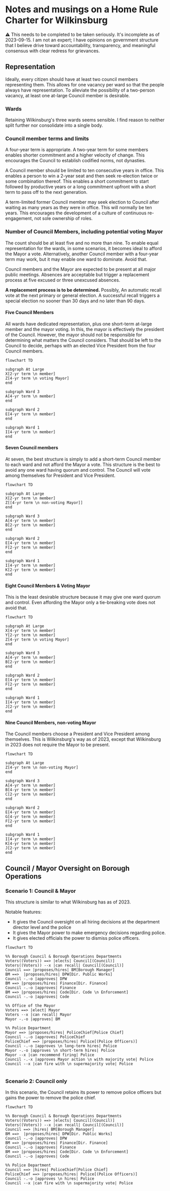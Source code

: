 # Notes and musings on a Home Rule Charter for Wilkinsburg

:warning: This needs to be completed to be taken seriously. It's incomplete as of 2023-09-15.
I am not an expert; I have opinions on government structure that I believe drive toward
accountability, transparency, and meaningful consensus with clear redress for grievances.

## Representation

Ideally, every citizen should have at least two council members representing them.
This allows for one vacancy per ward so that the people always have representation.
To alleviate the possibility of a two-person vacancy, at least one at-large Council member is desirable.

### Wards

Retaining Wilkinsburg's three wards seems sensible.
I find reason to neither split further nor consolidate into a single body.

### Council member terms and limits

A four-year term is appropriate.
A two-year term for some members enables shorter commitment and a higher velocity of change.
This encourages the Council to establish codified norms, not dynasties.

A Council member should be limited to ten consecutive years in office.
This enables a person to win a 2-year seat and then seek re-election twice or some combination thereof.
This enables a short commitment to start followed by productive years or a long commitment upfront with a short term to pass off to the next generation.

A term-limited former Council member may seek election to Council after waiting as many years as they were in office.
This will normally be ten years.
This encourages the development of a culture of continuous re-engagement, not sole ownership of roles.

### Number of Council Members, including potential voting Mayor

The count should be at least five and no more than nine.
To enable equal representation for the wards, in some scenarios, it becomes ideal to afford the Mayor a vote.
Alternatively, another Council member with a four-year term may work, but it may enable one ward to dominate.
Avoid that.

Council members and the Mayor are expected to be present at all major public meetings.
Absences are acceptable but trigger a replacement process at five excused or three unexcused absences.

**A replacement process is to be determined.** Possibly,
An automatic recall vote at the next primary or general election.
A successful recall triggers a special election no sooner than 30 days and no later than 90 days.

#### Five Council Members

All wards have dedicated representation, plus one short-term at-large member and the mayor voting.
In this, the mayor is effectively the president of the Council.
However, the mayor should not be responsible for determining what matters the Council considers.
That should be left to the Council to decide, perhaps with an elected Vice President from the four Council members.

```mermaid
flowchart TD

subgraph At Large
X[2-yr term \n member]
Z[4-yr term \n voting Mayor]
end

subgraph Ward 3
A[4-yr term \n member]
end

subgraph Ward 2
E[4-yr term \n member]
end

subgraph Ward 1
I[4-yr term \n member]
end
```

#### Seven Council members

At seven, the best structure is simply to add a short-term Council member to each ward and not afford the Mayor a vote.
This structure is the best to avoid any one ward having quorum and control.
The Council will vote among themselves for President and Vice President.

```mermaid
flowchart TD

subgraph At Large
X[2-yr term \n member]
Z[[4-yr term \n non-voting Mayor]]
end

subgraph Ward 3
A[4-yr term \n member]
B[2-yr term \n member]
end

subgraph Ward 2
E[4-yr term \n member]
F[2-yr term \n member]
end

subgraph Ward 1
I[4-yr term \n member]
K[2-yr term \n member]
end
```

#### Eight Council Members & Voting Mayor

This is the least desirable structure because it may give one ward quorum and control.
Even affording the Mayor only a tie-breaking vote does not avoid that.

```mermaid
flowchart TD

subgraph At Large
X[4-yr term \n member]
Y[2-yr term \n member]
Z[4-yr term \n voting Mayor]
end

subgraph Ward 3
A[4-yr term \n member]
B[2-yr term \n member]
end

subgraph Ward 2
E[4-yr term \n member]
F[2-yr term \n member]
end

subgraph Ward 1
I[4-yr term \n member]
J[2-yr term \n member]
end
```

#### Nine Council Members, non-voting Mayor

The Council members choose a President and Vice President among themselves.
This is Wilkinsburg's way as of 2023, except that Wilkinsburg in 2023 does not require the Mayor to be present.

```mermaid
flowchart TD

subgraph At Large
Z[4-yr term \n non-voting Mayor]
end

subgraph Ward 3
A[4-yr term \n member]
B[4-yr term \n member]
C[2-yr term \n member]
end

subgraph Ward 2
E[4-yr term \n member]
G[4-yr term \n member]
F[2-yr term \n member]
end

subgraph Ward 1
I[4-yr term \n member]
K[4-yr term \n member]
J[2-yr term \n member]
end
```

## Council / Mayor Oversight on Borough Operations

### Scenario 1: Council & Mayor

This structure is similar to what Wilkinsburg has as of 2023.

Notable features:

* It gives the Council oversight on all hiring decisions at the department director level and the police 
* It gives the Mayor power to make emergency decisions regarding police.
* It gives elected officials the power to dismiss police officers.

```mermaid
flowchart TD

%% Borough Council & Borough Operations Departments
Voters((Voters)) ==> |elects| Council[(Council)]
Voters((Voters)) --x |can recall| Council[(Council)]
Council ==> |proposes/hires| BM[Borough Manager]
BM ==>  |proposes/hires| DPW[Dir. Public Works]
Council -.-o |approves| DPW
BM ==> |proposes/hires| Finance[Dir. Finance]
Council -.-o |approves| Finance
BM ==> |proposes/hires| Code[Dir. Code \n Enforcement]
Council -.-o |approves| Code

%% Office of the Mayor
Voters ==> |elect| Mayor
Voters --x |can recall| Mayor
Mayor -.-o |approves| BM

%% Police Department
Mayor ==> |proposes/hires| PoliceChief[Police Chief]
Council -.-o |approves| PoliceChief
PoliceChief ==> |proposes/hires| Police[(Police Officers)]
Council -.-o |approves \n long-term hires| Police
Mayor -.-o |approves \n short-term hires| Police
Mayor --x |can recommend firing| Police
Council -.-x |approves Mayor action \n with majority vote| Police
Council --x |can fire with \n supermajority vote| Police


```

### Scenario 2: Council only

In this scenario, the Council retains its power to remove police officers but gains the power to remove the police chief.

```mermaid
flowchart TD

%% Borough Council & Borough Operations Departments
Voters((Voters)) ==> |elects| Council[(Council)]
Voters((Voters)) --x |can recall| Council[(Council)]
Council ==> |hires| BM[Borough Manager]
BM ==>  |proposes/hires| DPW[Dir. Public Works]
Council -.-o |approves| DPW
BM ==> |proposes/hires| Finance[Dir. Finance]
Council -.-o |approves| Finance
BM ==> |proposes/hires| Code[Dir. Code \n Enforcement]
Council -.-o |approves| Code

%% Police Department
Council ==> |hires| PoliceChief[Police Chief]
PoliceChief ==> |proposes/hires| Police[(Police Officers)]
Council -.-o |approves \n hires| Police
Council --x |can fire with \n supermajority vote| Police
```
